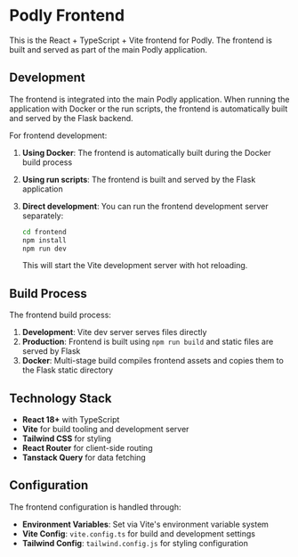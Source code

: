 # Podly Frontend

This is the React + TypeScript + Vite frontend for Podly. The frontend is built and served as part of the main Podly application.

## Development

The frontend is integrated into the main Podly application. When running the application with Docker or the run scripts, the frontend is automatically built and served by the Flask backend.

For frontend development:

1. **Using Docker**: The frontend is automatically built during the Docker build process
2. **Using run scripts**: The frontend is built and served by the Flask application
3. **Direct development**: You can run the frontend development server separately:

   ```bash
   cd frontend
   npm install
   npm run dev
   ```

   This will start the Vite development server with hot reloading.

## Build Process

The frontend build process:

1. **Development**: Vite dev server serves files directly
2. **Production**: Frontend is built using `npm run build` and static files are served by Flask
3. **Docker**: Multi-stage build compiles frontend assets and copies them to the Flask static directory

## Technology Stack

- **React 18+** with TypeScript
- **Vite** for build tooling and development server
- **Tailwind CSS** for styling
- **React Router** for client-side routing
- **Tanstack Query** for data fetching

## Configuration

The frontend configuration is handled through:

- **Environment Variables**: Set via Vite's environment variable system
- **Vite Config**: `vite.config.ts` for build and development settings
- **Tailwind Config**: `tailwind.config.js` for styling configuration
